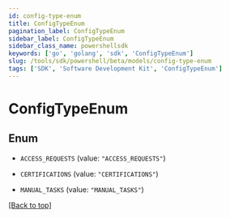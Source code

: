 ```yaml
---
id: config-type-enum
title: ConfigTypeEnum
pagination_label: ConfigTypeEnum
sidebar_label: ConfigTypeEnum
sidebar_class_name: powershellsdk
keywords: ['go', 'golang', 'sdk', 'ConfigTypeEnum'] 
slug: /tools/sdk/powershell/beta/models/config-type-enum
tags: ['SDK', 'Software Development Kit', 'ConfigTypeEnum']
---
```



# ConfigTypeEnum

## Enum


* `ACCESS_REQUESTS` (value: `"ACCESS_REQUESTS"`)

* `CERTIFICATIONS` (value: `"CERTIFICATIONS"`)

* `MANUAL_TASKS` (value: `"MANUAL_TASKS"`)


[[Back to top]](#) 


